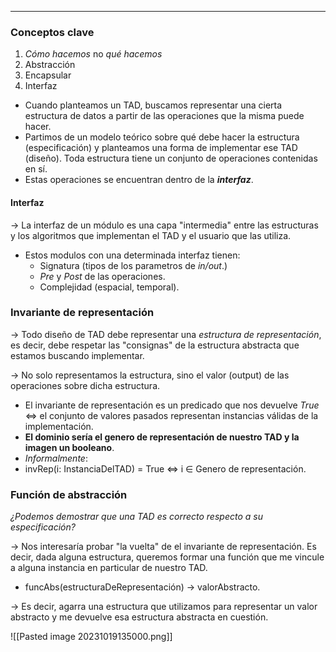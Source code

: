 ****
### Conceptos clave
1. *Cómo hacemos* no *qué hacemos*
2. Abstracción
3. Encapsular
4. Interfaz


* Cuando planteamos un TAD, buscamos representar una cierta estructura de datos a partir de las operaciones que la misma puede hacer.
* Partimos de un modelo teórico sobre qué debe hacer la estructura (especificación) y planteamos una forma de implementar ese TAD (diseño). Toda estructura tiene un conjunto de operaciones contenidas en sí.
* Estas operaciones se encuentran dentro de la ***interfaz***.

#### Interfaz
-> La interfaz de un módulo es una capa "intermedia" entre las estructuras y los algoritmos que implementan el TAD y el usuario que las utiliza.

* Estos modulos con una determinada interfaz tienen:
	* Signatura (tipos de los parametros de *in/out*.)
	* *Pre* y *Post* de las operaciones.
	* Complejidad (espacial, temporal).

### Invariante de representación
-> Todo diseño de TAD debe representar una *estructura de representación*, es decir, debe respetar las "consignas" de la estructura abstracta que estamos buscando implementar.

-> No solo representamos la estructura, sino el valor (output) de las operaciones sobre dicha estructura.

* El invariante de representación es un predicado que nos devuelve *True* <=> el conjunto de valores pasados representan instancias válidas de la implementación.
* **El dominio sería el genero de representación de nuestro TAD y la imagen un booleano**.
* *Informalmente*: 
* invRep(i: InstanciaDelTAD) = True <=> i $\in$ Genero de representación.

### Función de abstracción
*¿Podemos demostrar que una TAD es correcto respecto a su especificación?*

-> Nos interesaría probar "la vuelta" de el invariante de representación. Es decir, dada alguna estructura, queremos formar una función que me vincule a alguna instancia en particular de nuestro TAD.

* funcAbs(estructuraDeRepresentación) -> valorAbstracto.

-> Es decir, agarra una estructura que utilizamos para representar un valor abstracto y me devuelve esa estructura abstracta en cuestión.

![[Pasted image 20231019135000.png]]


